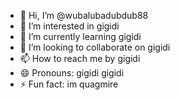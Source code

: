 - 👋 Hi, I’m @wubalubadubdub88
- 👀 I’m interested in gigidi
- 🌱 I’m currently learning gigidi
- 💞️ I’m looking to collaborate on gigidi
- 📫 How to reach me by gigidi
- 😄 Pronouns: gigidi gigidi
- ⚡ Fun fact: im quagmire 

<!---
wubalubadubdub88/wubalubadubdub88 is a ✨ special ✨ repository because its `README.md` (this file) appears on your GitHub profile.
You can click the Preview link to take a look at your changes.
--->
